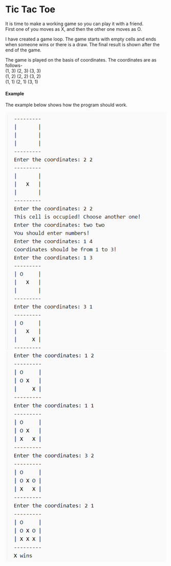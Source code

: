 # Tic Tac Toe

It is time to make a working game so you can play it with a friend.\
First one of you moves as X, and then the other one moves as O.

I have created a game loop. The game starts with empty cells and ends when someone wins or there is a draw. The final result is shown after the end of the game.

The game is played on the basis of coordinates. The coordinates are as follows-\
(1, 3) (2, 3) (3, 3)\
(1, 2) (2, 2) (3, 2)\
(1, 1) (2, 1) (3, 1)


#### Example

The example below shows how the program should work.

![](https://github.com/jayesh-srivastava/Tic-Tac-Toe/blob/master/images/Screenshot%20(429).png)
![](https://github.com/jayesh-srivastava/Tic-Tac-Toe/blob/master/images/Screenshot%20(430).png)


